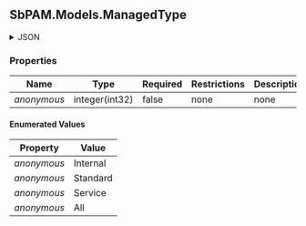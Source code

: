 
<h2 id="tocS_SbPAM.Models.ManagedType">SbPAM.Models.ManagedType</h2>

<a id="schemasbpam.models.managedtype"></a>
<a id="schema_SbPAM.Models.ManagedType"></a>
<a id="tocSsbpam.models.managedtype"></a>
<a id="tocssbpam.models.managedtype"></a>

<details><summary>JSON</summary>


```json
"Internal"

```


</details>

### Properties

|Name|Type|Required|Restrictions|Description|
|---|---|---|---|---|
|*anonymous*|integer(int32)|false|none|none|

#### Enumerated Values

|Property|Value|
|---|---|
|*anonymous*|Internal|
|*anonymous*|Standard|
|*anonymous*|Service|
|*anonymous*|All|


